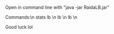 Open in command line with "java -jar RaidaLB.jar"

Commands:\n
stats <ign>
lb <raid>\n
lb <class>\n
lb <raid> <class>\n

Good luck lol
